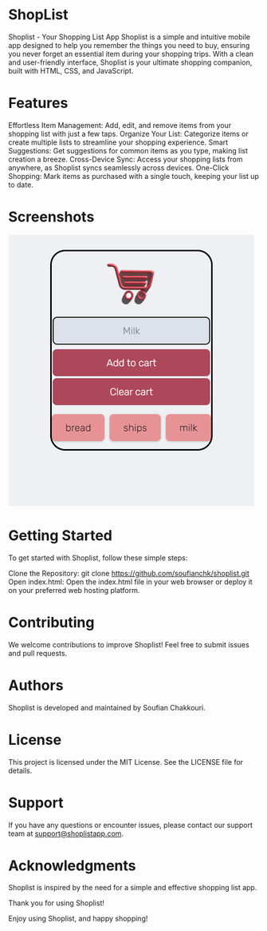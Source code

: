 # ShopList

Shoplist - Your Shopping List App
Shoplist is a simple and intuitive mobile app designed to help you remember the things you need to buy, ensuring you never forget an essential item during your shopping trips. With a clean and user-friendly interface, Shoplist is your ultimate shopping companion, built with HTML, CSS, and JavaScript.

# Features
Effortless Item Management: Add, edit, and remove items from your shopping list with just a few taps.
Organize Your List: Categorize items or create multiple lists to streamline your shopping experience.
Smart Suggestions: Get suggestions for common items as you type, making list creation a breeze.
Cross-Device Sync: Access your shopping lists from anywhere, as Shoplist syncs seamlessly across devices.
One-Click Shopping: Mark items as purchased with a single touch, keeping your list up to date.

# Screenshots

![Screenshot](imgs/screenshot.png)


 # Getting Started
To get started with Shoplist, follow these simple steps:

Clone the Repository: git clone https://github.com/soufianchk/shoplist.git
Open index.html: Open the index.html file in your web browser or deploy it on your preferred web hosting platform.
# Contributing
We welcome contributions to improve Shoplist! Feel free to submit issues and pull requests.

# Authors
Shoplist is developed and maintained by Soufian Chakkouri.

# License
This project is licensed under the MIT License. See the LICENSE file for details.

# Support
If you have any questions or encounter issues, please contact our support team at support@shoplistapp.com.

# Acknowledgments
Shoplist is inspired by the need for a simple and effective shopping list app.

Thank you for using Shoplist!

Enjoy using Shoplist, and happy shopping!